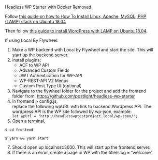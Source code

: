 Headless WP Starter with Docker Removed

Follow [this guide on how to How To Install Linux, Apache, MySQL, PHP (LAMP) stack on Ubuntu 18.04](https://www.digitalocean.com/community/tutorials/how-to-install-linux-apache-mysql-php-lamp-stack-ubuntu-18-04)

Then follow [this guide to install WordPress with LAMP on Ubuntu 18.04](https://www.digitalocean.com/community/tutorials/how-to-install-wordpress-with-lamp-on-ubuntu-18-04). 

If using Local By Flywheel:
1. Make a WP backend with Local by Flywheel and start the site. This will start up the backend server. 
2. Install plugins:
    - ACF to WP API
    - Advanced Custom Fields
    - JWT Authentication for WP-API
    - WP-REST-API V2 Menus
    - Custom Post Type UI (optional)
3. Navigate to the flywheel folder for the project and add the frontend folder from: https://github.com/postlight/headless-wp-starter
4. In frontend > config.js, replace the following wpURL with link to backend Wordpress API. The wordpress API is the WP site followed by wp-json, example: 
``` let wpUrl = 'http://headlesswptestproject.local/wp-json/';```
5. Open a terminal, 

```$ cd frontend ```

```$ yarn && yarn start ```

7. Should open up localhost:3000. This will start up the frontend server. 
8. If there is an error, create a page in WP with the title/slug = “welcome”
